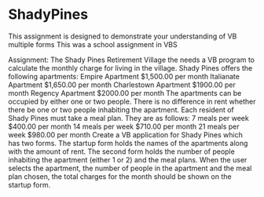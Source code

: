 # ShadyPines
This assignment is designed to demonstrate your understanding of VB multiple forms
This was a school assignment in VBS

Assignment:
The Shady Pines Retirement Village the needs a VB program to calculate the monthly charge
for living in the village.
Shady Pines offers the following apartments:
Empire Apartment $1,500.00 per month
Italianate Apartment $1,650.00 per month
Charlestown Apartment $1900.00 per month
Regency Apartment $2000.00 per month
The apartments can be occupied by either one or two people. There is no difference in rent
whether there be one or two people inhabiting the apartment.
Each resident of Shady Pines must take a meal plan. They are as follows:
7 meals per week $400.00 per month
14 meals per week $710.00 per month
21 meals per week $980.00 per month
Create a VB application for Shady Pines which has two forms. The startup form holds the
names of the apartments along with the amount of rent. The second form holds the number of
people inhabiting the apartment (either 1 or 2) and the meal plans. When the user selects the
apartment, the number of people in the apartment and the meal plan chosen, the total charges
for the month should be shown on the startup form.
